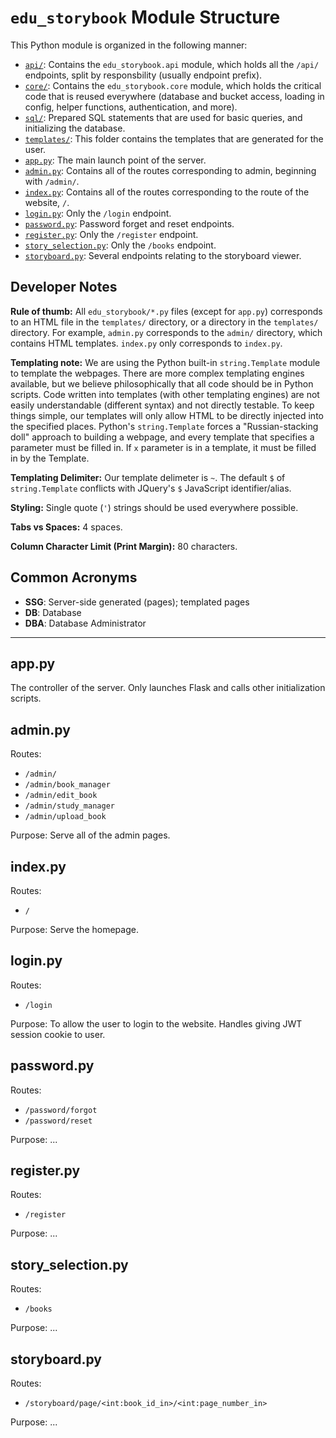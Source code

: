 # `edu_storybook` Module Structure

This Python module is organized in the following manner:

 - [`api/`](api/README.md): Contains the `edu_storybook.api` module, which holds all the `/api/` endpoints, split by responsbility (usually endpoint prefix).
 - [`core/`](core/README.md): Contains the `edu_storybook.core` module, which holds the critical code that is reused everywhere (database and bucket access, loading in config, helper functions, authentication, and more).
 - [`sql/`](sql/): Prepared SQL statements that are used for basic queries, and initializing the database.
 - [`templates/`](templates/): This folder contains the templates that are generated for the user.
 - [`app.py`](#apppy): The main launch point of the server.
 - [`admin.py`](#adminpy): Contains all of the routes corresponding to admin, beginning with `/admin/`.
 - [`index.py`](#indexpy): Contains all of the routes corresponding to the route of the website, `/`. 
 - [`login.py`](#loginpy): Only the `/login` endpoint.
 - [`password.py`](#passwordpy): Password forget and reset endpoints.
 - [`register.py`](#registerpy): Only the `/register` endpoint.
 - [`story_selection.py`](#storyselectionpy): Only the `/books` endpoint.
 - [`storyboard.py`](#storyboardpy): Several endpoints relating to the storyboard viewer.

## Developer Notes

**Rule of thumb:** All `edu_storybook/*.py` files (except for `app.py`) corresponds to an HTML file in the `templates/` directory, or a directory in the `templates/` directory. For example, `admin.py` corresponds to the `admin/` directory, which contains HTML templates. `index.py` only corresponds to `index.py`.

**Templating note:** We are using the Python built-in `string.Template` module to template the webpages. There are more complex templating engines available, but we believe philosophically that all code should be in Python scripts. Code written into templates (with other templating engines) are not easily understandable (different syntax) and not directly testable. To keep things simple, our templates will only allow HTML to be directly injected into the specified places. Python's `string.Template` forces a "Russian-stacking doll" approach to building a webpage, and every template that specifies a parameter must be filled in. If `x` parameter is in a template, it must be filled in by the Template.

**Templating Delimiter:** Our template delimeter is `~`. The default `$` of `string.Template` conflicts with JQuery's `$` JavaScript identifier/alias.

**Styling:** Single quote (`'`) strings should be used everywhere possible.

**Tabs vs Spaces:** 4 spaces.

**Column Character Limit (Print Margin):** 80 characters.

## Common Acronyms

 - **SSG**: Server-side generated (pages); templated pages
 - **DB**: Database
 - **DBA**: Database Administrator

---

## app.py

The controller of the server. Only launches Flask and calls other initialization scripts.

## admin.py

Routes:
 - `/admin/`
 - `/admin/book_manager`
 - `/admin/edit_book`
 - `/admin/study_manager`
 - `/admin/upload_book`

Purpose: Serve all of the admin pages.

## index.py

Routes:
 - `/`

Purpose: Serve the homepage.

## login.py

Routes: 
 - `/login`

Purpose: To allow the user to login to the website. Handles giving JWT session cookie to user.

## password.py

Routes:
 - `/password/forgot`
 - `/password/reset`

Purpose: ...

## register.py

Routes: 
 - `/register`

Purpose: ...

## story_selection.py

Routes:
 - `/books`

Purpose: ...

## storyboard.py

Routes:
 - `/storyboard/page/<int:book_id_in>/<int:page_number_in>`

Purpose: ...
